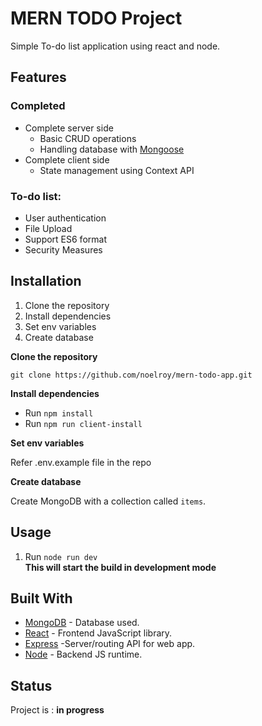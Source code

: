 # MERN TODO Project

Simple To-do list application using react and node. 

## Features

### Completed
+ Complete server side
    + Basic CRUD operations
    + Handling database with [Mongoose](https://mongoosejs.com/)
+ Complete client side
    + State management using Context API

### To-do list:

+ User authentication
+ File Upload
+ Support ES6 format
+ Security Measures

## Installation

1. Clone the repository
2. Install dependencies
3. Set env variables
4. Create database

**Clone the repository**

`git clone https://github.com/noelroy/mern-todo-app.git`

**Install dependencies**

+ Run <code>npm install</code>
+ Run <code>npm run client-install</code>

**Set env variables**

Refer .env.example file in the repo

**Create database**

Create MongoDB with a collection called `items`.

## Usage

1. Run <code>node run dev</code>  
__This will start the build in development mode__

## Built With

+ [MongoDB](https://github.com/mongodb/mongo) - Database used.
+ [React](https://github.com/facebook/react) - Frontend JavaScript library.
+ [Express](https://github.com/expressjs/express) -Server/routing API for web app.
+ [Node](https://github.com/nodejs/node) - Backend JS runtime.

## Status

Project is : __in progress__